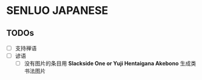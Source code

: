 # SENLUO JAPANESE

## TODOs

- [ ] 支持禅语
- [ ] 谚语
    - [ ] 没有图片的条目用 **Slackside One or Yuji Hentaigana Akebono** 生成类书法图片